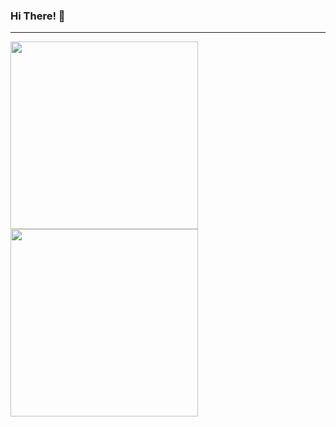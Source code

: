 ### Hi There! 👋

---

<img src="http://en.people.cn/NMediaFile/2015/0407/FOREIGN201504071315000079591055120.jpg" height="300"> <img src="https://lh3.googleusercontent.com/proxy/JKFwupMMODpMAb_LF8N84j4kbke_NsH5nPLf_RQegufL7lPx4YHS-3D81-0RtOcCOEtl_00bafOARL0ycQRl7qvjf03ieG_QZAq0ZHBgQrJ56mnNJjudWFS8BbVADr90kIvfQR1FBA" height="300">
